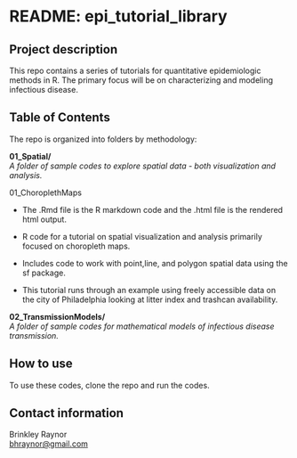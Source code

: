 README: epi\_tutorial\_library
================

## Project description

This repo contains a series of tutorials for quantitative epidemiologic
methods in R. The primary focus will be on characterizing and modeling
infectious disease.

## Table of Contents

The repo is organized into folders by methodology:

**01\_Spatial/**  
*A folder of sample codes to explore spatial data - both visualization
and analysis.*

01\_ChoroplethMaps

-   The .Rmd file is the R markdown code and the .html file is the
    rendered html output.

-   R code for a tutorial on spatial visualization and analysis
    primarily focused on choropleth maps.

-   Includes code to work with point,line, and polygon spatial data
    using the sf package.

-   This tutorial runs through an example using freely accessible data
    on the city of Philadelphia looking at litter index and trashcan
    availability.

**02\_TransmissionModels/**  
*A folder of sample codes for mathematical models of infectious disease
transmission.*

## How to use

To use these codes, clone the repo and run the codes.

## Contact information

Brinkley Raynor  
<bhraynor@gmail.com>
